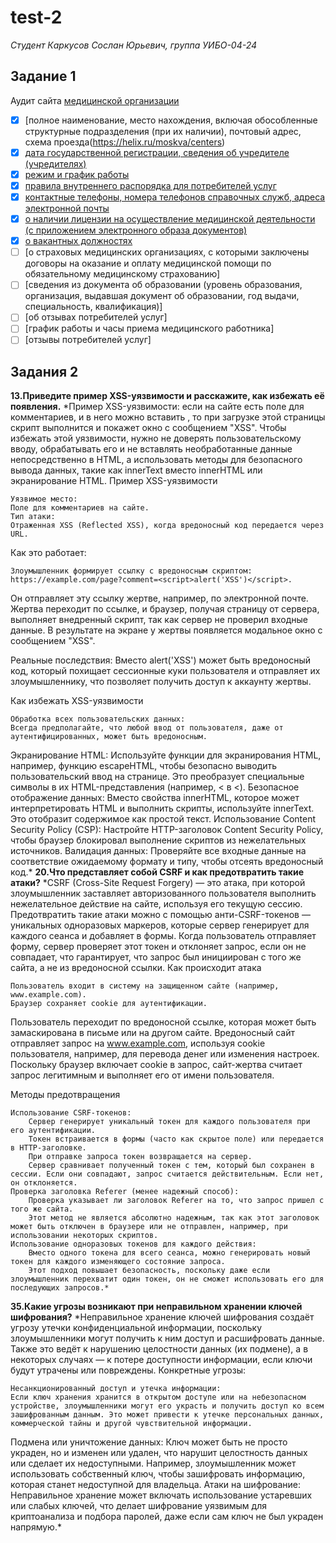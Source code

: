 # test-2
*Студент Каркусов Сослан Юрьевич, группа УИБО-04-24*

## Задание 1
Аудит сайта [медицинской организации](https://helix.ru/moskva)
- [X] [полное наименование, место нахождения, включая обособленные структурные подразделения (при их наличии), почтовый адрес, схема проезда(https://helix.ru/moskva/centers)
- [X] [дата государственной регистрации, сведения об учредителе (учредителях)](https://helix.ru/site/page/46)
- [X] [режим и график работы](https://helix.ru/moskva/centers)
- [X] [правила внутреннего распорядка для потребителей услуг](https://helix.ru/site/page/57)
- [X] [контактные телефоны, номера телефонов справочных служб, адреса электронной почты](https://helix.ru/site/page/107)
- [X] [о наличии лицензии на осуществление медицинской деятельности (с приложением электронного образа документов)](https://helix.ru/site/page/46)
- [X] [о вакантных должностях](https://helix.ru/job)
- [ ] [о страховых медицинских организациях, с которыми заключены договоры на оказание и оплату медицинской помощи по обязательному медицинскому страхованию]
- [ ] [сведения из документа об образовании (уровень образования, организация, выдавшая документ об образовании, год выдачи, специальность, квалификация)]
- [ ] [об отзывах потребителей услуг]
- [ ] [график работы и часы приема медицинского работника]
- [ ] [отзывы потребителей услуг]

## Задания 2
**13.Приведите пример XSS-уязвимости и расскажите, как избежать её
появления.**
*Пример XSS-уязвимости: если на сайте есть поле для комментариев, и в него можно вставить <script>alert('XSS')</script>, то при загрузке этой страницы скрипт выполнится и покажет окно с сообщением "XSS". Чтобы избежать этой уязвимости, нужно не доверять пользовательскому вводу, обрабатывать его и не вставлять необработанные данные непосредственно в HTML, а использовать методы для безопасного вывода данных, такие как innerText вместо innerHTML или экранирование HTML. 
Пример XSS-уязвимости

    Уязвимое место:
    Поле для комментариев на сайте.
    Тип атаки:
    Отраженная XSS (Reflected XSS), когда вредоносный код передается через URL. 

Как это работает:

    Злоумышленник формирует ссылку с вредоносным скриптом: https://example.com/page?comment=<script>alert('XSS')</script>. 

Он отправляет эту ссылку жертве, например, по электронной почте. 
Жертва переходит по ссылке, и браузер, получая страницу от сервера, выполняет внедренный скрипт, так как сервер не проверил входные данные. 
В результате на экране у жертвы появляется модальное окно с сообщением "XSS". 

Реальные последствия:
Вместо alert('XSS') может быть вредоносный код, который похищает сессионные куки пользователя и отправляет их злоумышленнику, что позволяет получить доступ к аккаунту жертвы. 

Как избежать XSS-уязвимости

    Обработка всех пользовательских данных:
    Всегда предполагайте, что любой ввод от пользователя, даже от аутентифицированных, может быть вредоносным. 

Экранирование HTML:
Используйте функции для экранирования HTML, например, функцию escapeHTML, чтобы безопасно выводить пользовательский ввод на странице. Это преобразует специальные символы в их HTML-представления (например, < в &lt;). 
Безопасное отображение данных:
Вместо свойства innerHTML, которое может интерпретировать HTML и выполнить скрипты, используйте innerText. Это отобразит содержимое как простой текст. 
Использование Content Security Policy (CSP):
Настройте HTTP-заголовок Content Security Policy, чтобы браузер блокировал выполнение скриптов из нежелательных источников. 
Валидация данных:
Проверяйте все входные данные на соответствие ожидаемому формату и типу, чтобы отсеять вредоносный код.*
**20.Что представляет собой CSRF и как предотвратить такие атаки?**
*CSRF (Cross-Site Request Forgery) — это атака, при которой злоумышленник заставляет авторизованного пользователя выполнить нежелательное действие на сайте, используя его текущую сессию. Предотвратить такие атаки можно с помощью анти-CSRF-токенов — уникальных одноразовых маркеров, которые сервер генерирует для каждого сеанса и добавляет в формы. Когда пользователь отправляет форму, сервер проверяет этот токен и отклоняет запрос, если он не совпадает, что гарантирует, что запрос был инициирован с того же сайта, а не из вредоносной ссылки. 
Как происходит атака

    Пользователь входит в систему на защищенном сайте (например, www.example.com).
    Браузер сохраняет cookie для аутентификации. 

Пользователь переходит по вредоносной ссылке, которая может быть замаскирована в письме или на другом сайте. 
Вредоносный сайт отправляет запрос на www.example.com, используя cookie пользователя, например, для перевода денег или изменения настроек. 
Поскольку браузер включает cookie в запрос, сайт-жертва считает запрос легитимным и выполняет его от имени пользователя. 

Методы предотвращения

    Использование CSRF-токенов:
        Сервер генерирует уникальный токен для каждого пользователя при его аутентификации.
        Токен встраивается в формы (часто как скрытое поле) или передается в HTTP-заголовке.
        При отправке запроса токен возвращается на сервер.
        Сервер сравнивает полученный токен с тем, который был сохранен в сессии. Если они совпадают, запрос считается действительным. Если нет, он отклоняется. 
    Проверка заголовка Referer (менее надежный способ):
        Проверка указывает ли заголовок Referer на то, что запрос пришел с того же сайта.
        Этот метод не является абсолютно надежным, так как этот заголовок может быть отключен в браузере или не отправлен, например, при использовании некоторых скриптов. 
    Использование одноразовых токенов для каждого действия:
        Вместо одного токена для всего сеанса, можно генерировать новый токен для каждого изменяющего состояние запроса.
        Этот подход повышает безопасность, поскольку даже если злоумышленник перехватит один токен, он не сможет использовать его для последующих запросов.*
**35.Какие угрозы возникают при неправильном хранении ключей
шифрования?**
*Неправильное хранение ключей шифрования создаёт угрозу утечки конфиденциальной информации, поскольку злоумышленники могут получить к ним доступ и расшифровать данные. Также это ведёт к нарушению целостности данных (их подмене), а в некоторых случаях — к потере доступности информации, если ключи будут утрачены или повреждены. 
Конкретные угрозы:

    Несанкционированный доступ и утечка информации:
    Если ключ хранения хранится в открытом доступе или на небезопасном устройстве, злоумышленники могут его украсть и получить доступ ко всем зашифрованным данным. Это может привести к утечке персональных данных, коммерческой тайны и другой чувствительной информации. 

Подмена или уничтожение данных:
Ключ может быть не просто украден, но и изменен или удален, что нарушит целостность данных или сделает их недоступными. Например, злоумышленник может использовать собственный ключ, чтобы зашифровать информацию, которая станет недоступной для владельца. 
Атаки на шифрование:
Неправильное хранение может включать использование устаревших или слабых ключей, что делает шифрование уязвимым для криптоанализа и подбора паролей, даже если сам ключ не был украден напрямую.*





